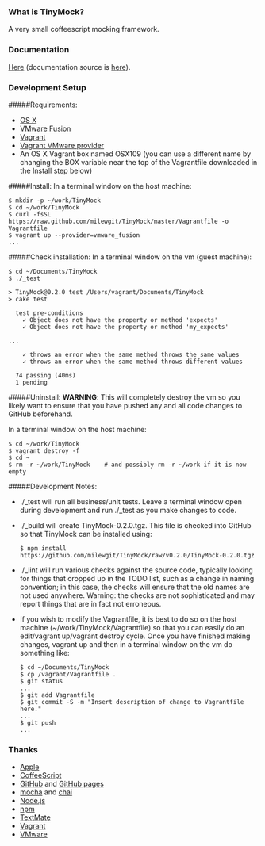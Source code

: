 ### What is TinyMock?
A very small coffeescript mocking framework.


### Documentation
[Here](http://milewgit.github.io/TinyMock.doc/) (documentation source is [here](https://github.com/milewgit/TinyMock.doc)).


### Development Setup

#####Requirements:
- [OS X](https://www.apple.com/osx/)
- [VMware Fusion](http://www.vmware.com/ca/en/products/fusion)
- [Vagrant](http://www.vagrantup.com)
- [Vagrant VMware provider](https://www.vagrantup.com/vmware)
- An OS X Vagrant box named OSX109 (you can use a different name by changing the BOX variable near the top of the Vagrantfile downloaded in the Install step below)

#####Install:
In a terminal window on the host machine:
```
$ mkdir -p ~/work/TinyMock
$ cd ~/work/TinyMock
$ curl -fsSL https://raw.github.com/milewgit/TinyMock/master/Vagrantfile -o Vagrantfile
$ vagrant up --provider=vmware_fusion
...
```

#####Check installation:
In a terminal window on the vm (guest machine):
```
$ cd ~/Documents/TinyMock
$ ./_test

> TinyMock@0.2.0 test /Users/vagrant/Documents/TinyMock
> cake test

  test pre-conditions
    ✓ Object does not have the property or method 'expects' 
    ✓ Object does not have the property or method 'my_expects' 

...

    ✓ throws an error when the same method throws the same values 
    ✓ throws an error when the same method throws different values 

  74 passing (40ms)
  1 pending
```

#####Uninstall:
**WARNING**: This will completely destroy the vm so you likely want to ensure that you have 
pushed any and all code changes to GitHub beforehand.

In a terminal window on the host machine:
```
$ cd ~/work/TinyMock
$ vagrant destroy -f
$ cd ~
$ rm -r ~/work/TinyMock    # and possibly rm -r ~/work if it is now empty
```


#####Development Notes:
- ./_test will run all business/unit tests.  Leave a terminal window open during development and
run ./_test as you make changes to code.

- ./_build will create TinyMock-0.2.0.tgz.  This file is checked into GitHub so that TinyMock
can be installed using:
    ```
	$ npm install https://github.com/milewgit/TinyMock/raw/v0.2.0/TinyMock-0.2.0.tgz
	```
  
- ./_lint will run various checks against the source code, typically looking for things that cropped
up in the TODO list, such as a change in naming convention; in this case, the checks will ensure that 
the old names are not used anywhere.  Warning: the checks are not sophisticated and may report things
that are in fact not erroneous.

- If you wish to modify the Vagrantfile, it is best to do so on the host machine (~/work/TinyMock/Vagrantfile) 
so that you can easily do an edit/vagrant up/vagrant destroy cycle.  Once you have finished making 
changes, vagrant up and then in a terminal window on the vm do something like:
    ```
    $ cd ~/Documents/TinyMock
    $ cp /vagrant/Vagrantfile .
    $ git status
    ...
    $ git add Vagrantfile
    $ git commit -S -m "Insert description of change to Vagrantfile here."
    ...
    $ git push
    ...
    ```


### Thanks
- [Apple](http://www.apple.com)
- [CoffeeScript](http://coffeescript.org)
- [GitHub](https://github.com) and [GitHub pages](http://pages.github.com)
- [mocha](http://visionmedia.github.io/mocha) and [chai](http://chaijs.com)
- [Node.js](http://nodejs.org)
- [npm](https://www.npmjs.org)
- [TextMate](http://macromates.com)
- [Vagrant](https://www.vagrantup.com)
- [VMware](http://www.vmware.com)
